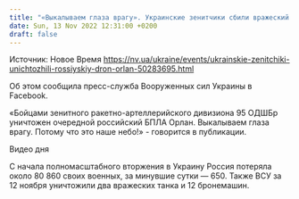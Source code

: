 ```yaml
---
title: "«Выкалываем глаза врагу». Украинские зенитчики сбили вражеский Орлан"
date: Sun, 13 Nov 2022 12:31:00 +0200
draft: false
---
```

Источник: Новое Время https://nv.ua/ukraine/events/ukrainskie-zenitchiki-unichtozhili-rossiyskiy-dron-orlan-50283695.html


Об этом сообщила пресс-служба Вооруженных сил Украины в Facebook.

«Бойцами зенитного ракетно-артеллерийского дивизиона 95 ОДШБр уничтожен очередной российский БПЛА Орлан. Выкалываем глаза врагу. Потому что это наше небо!» - говорится в публикации.

 Видео дня   

С начала полномасштабного вторжения в Украину Россия потеряла около 80 860 своих военных, за минувшие сутки — 650. Также ВСУ за 12 ноября уничтожили два вражеских танка и 12 бронемашин.
